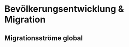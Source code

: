 # Bevölkerungsentwicklung & Migration

## Migrationsströme global
<!--stackedit_data:
eyJoaXN0b3J5IjpbLTc1MjE2MDg3MV19
-->